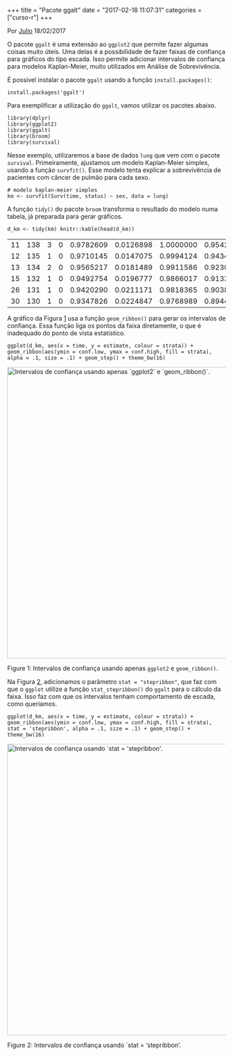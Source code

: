 +++
title = "Pacote ggalt"
date = "2017-02-18 11:07:31"
categories = ["curso-r"]
+++

<div><p class="text-muted text-uppercase mb-small text-right"> Por <a href="http://curso-r.com/author/julio">Julio</a> 18/02/2017 </p><div id="post-content"> <p>O pacote <code>ggalt</code> &#xE9; uma extens&#xE3;o ao <code>ggplot2</code> que permite fazer algumas coisas muito &#xFA;teis. Uma delas &#xE9; a possibilidade de fazer faixas de confian&#xE7;a para gr&#xE1;ficos do tipo escada. Isso permite adicionar intervalos de confian&#xE7;a para modelos Kaplan-Meier, muito utilizados em An&#xE1;lise de Sobreviv&#xEA;ncia.</p>
<p>&#xC9; poss&#xED;vel instalar o pacote <code>ggalt</code> usando a fun&#xE7;&#xE3;o <code>install.packages()</code>:</p>
<pre class="r"><code>install.packages(&apos;ggalt&apos;)</code></pre>
<p>Para exemplificar a utiliza&#xE7;&#xE3;o do <code>ggalt</code>, vamos utilizar os pacotes abaixo.</p>
<pre class="r"><code>library(dplyr)
library(ggplot2)
library(ggalt)
library(broom)
library(survival)</code></pre>
<p>Nesse exemplo, utilizaremos a base de dados <code>lung</code> que vem com o pacote <code>survival</code>. Primeiramente, ajustamos um modelo Kaplan-Meier simples, usando a fun&#xE7;&#xE3;o <code>survfit()</code>. Esse modelo tenta explicar a sobreviv&#xEA;ncia de pacientes com c&#xE2;ncer de pulm&#xE3;o para cada sexo.</p>
<pre class="r"><code># modelo kaplan-meier simples
km &lt;- survfit(Surv(time, status) ~ sex, data = lung)</code></pre>
<p>A fun&#xE7;&#xE3;o <code>tidy()</code> do pacote <code>broom</code> transforma o resultado do modelo numa tabela, j&#xE1; preparada para gerar gr&#xE1;ficos.</p>
<pre class="r"><code>d_km &lt;- tidy(km) knitr::kable(head(d_km))</code></pre>
<table>
<thead> </thead>
<tbody>
<tr class="odd">
<td>11</td>
<td>138</td>
<td>3</td>
<td>0</td>
<td>0.9782609</td>
<td>0.0126898</td>
<td>1.0000000</td>
<td>0.9542301</td>
<td>sex=1</td>
</tr>
<tr class="even">
<td>12</td>
<td>135</td>
<td>1</td>
<td>0</td>
<td>0.9710145</td>
<td>0.0147075</td>
<td>0.9994124</td>
<td>0.9434235</td>
<td>sex=1</td>
</tr>
<tr class="odd">
<td>13</td>
<td>134</td>
<td>2</td>
<td>0</td>
<td>0.9565217</td>
<td>0.0181489</td>
<td>0.9911586</td>
<td>0.9230952</td>
<td>sex=1</td>
</tr>
<tr class="even">
<td>15</td>
<td>132</td>
<td>1</td>
<td>0</td>
<td>0.9492754</td>
<td>0.0196777</td>
<td>0.9866017</td>
<td>0.9133612</td>
<td>sex=1</td>
</tr>
<tr class="odd">
<td>26</td>
<td>131</td>
<td>1</td>
<td>0</td>
<td>0.9420290</td>
<td>0.0211171</td>
<td>0.9818365</td>
<td>0.9038355</td>
<td>sex=1</td>
</tr>
<tr class="even">
<td>30</td>
<td>130</td>
<td>1</td>
<td>0</td>
<td>0.9347826</td>
<td>0.0224847</td>
<td>0.9768989</td>
<td>0.8944820</td>
<td>sex=1</td>
</tr>
</tbody>
</table>
<p>A gr&#xE1;fico da Figura <a href="http://curso-r.com/blog/2017/02/18/2017-02-18-ggalt/#fig:ruim">1</a> usa a fun&#xE7;&#xE3;o <code>geom_ribbon()</code> para gerar os intervalos de confian&#xE7;a. Essa fun&#xE7;&#xE3;o liga os pontos da faixa diretamente, o que &#xE9; inadequado do ponto de vista estat&#xED;stico.</p>
<pre class="r"><code>ggplot(d_km, aes(x = time, y = estimate, colour = strata)) + geom_ribbon(aes(ymin = conf.low, ymax = conf.high, fill = strata), alpha = .1, size = .1) + geom_step() + theme_bw(16)</code></pre>
<div class="figure"><span id="fig:ruim"></span>
<img src="http://curso-r.com/blog/2017-02-18-ggalt_files/figure-html/ruim-1.png" alt="Intervalos de confian&#xE7;a usando apenas `ggplot2` e `geom_ribbon()`." width="672">
<p class="caption">
Figure 1: Intervalos de confian&#xE7;a usando apenas <code>ggplot2</code> e <code>geom_ribbon()</code>.
</p>
</div>
<p>Na Figura <a href="http://curso-r.com/blog/2017/02/18/2017-02-18-ggalt/#fig:bom">2</a>, adicionamos o par&#xE2;metro <code>stat = &quot;stepribbon&quot;</code>, que faz com que o <code>ggplot</code> utilize a fun&#xE7;&#xE3;o <code>stat_stepribbon()</code> do <code>ggalt</code> para o c&#xE1;lculo da faixa. Isso faz com que os intervalos tenham comportamento de escada, como quer&#xED;amos.</p>
<pre class="r"><code>ggplot(d_km, aes(x = time, y = estimate, colour = strata)) + geom_ribbon(aes(ymin = conf.low, ymax = conf.high, fill = strata), stat = &apos;stepribbon&apos;, alpha = .1, size = .1) + geom_step() + theme_bw(16)</code></pre>
<div class="figure"><span id="fig:bom"></span>
<img src="http://curso-r.com/blog/2017-02-18-ggalt_files/figure-html/bom-1.png" alt="Intervalos de confian&#xE7;a usando `stat = &apos;stepribbon&apos;." width="672">
<p class="caption">
Figure 2: Intervalos de confian&#xE7;a usando `stat = &#x2018;stepribbon&#x2019;.
</p>
</div> </div></div>
